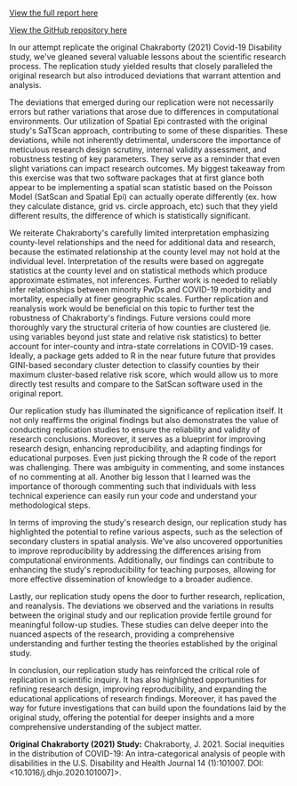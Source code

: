 [View the full report here](https://whprocter.github.io/RPr-Chakraborty-2021/)

[View the GitHub repository here](https://github.com/whprocter/RPr-Chakraborty-2021)

In our attempt replicate the original Chakraborty (2021) Covid-19 Disability study, we've gleaned several valuable lessons about the scientific research process. The replication study yielded results that closely paralleled the original research but also introduced deviations that warrant attention and analysis.

The deviations that emerged during our replication were not necessarily errors but rather variations that arose due to differences in computational environments. Our utilization of Spatial Epi contrasted with the original study's SaTScan approach, contributing to some of these disparities. These deviations, while not inherently detrimental, underscore the importance of meticulous research design scrutiny, internal validity assessment, and robustness testing of key parameters. They serve as a reminder that even slight variations can impact research outcomes. My biggest takeaway from this exercise was that two software packages that at first glance both appear to be implementing a spatial scan statistic based on the Poisson Model (SatScan and Spatial Epi) can actually operate differently (ex. how they calculate distance, grid vs. circle approach, etc) such that they yield different results, the difference of which is statistically significant.

We reiterate Chakraborty's carefully limited interpretation emphasizing county-level relationships and the need for additional data and research, because the estimated relationship at the county level may not hold at the individual level. Interpretation of the results were based on aggregate statistics at the county level and on statistical methods which produce approximate estimates, not inferences. Further work is needed to reliably infer relationships between minority PwDs and COVID-19 morbidity and mortality, especially at finer geographic scales.  Further replication and reanalysis work would be beneficial on this topic to further test the robustness of Chakraborty's findings.  Future versions could more thoroughly vary the structural criteria of how counties are clustered (ie. using variables beyond just state and relative risk statistics) to better account for inter-county and intra-state correlations in COVID-19 cases.  Ideally, a package gets added to R in the near future future that provides GINI-based secondary cluster detection to classify counties by their maximum cluster-based relative risk score, which would allow us to more directly test results and compare to the SatScan software used in the original report.

Our replication study has illuminated the significance of replication itself. It not only reaffirms the original findings but also demonstrates the value of conducting replication studies to ensure the reliability and validity of research conclusions. Moreover, it serves as a blueprint for improving research design, enhancing reproducibility, and adapting findings for educational purposes.  Even just picking through the R code of the report was challenging.  There was ambiguity in commenting, and some instances of no commenting at all.  Another big lesson that I learned was the importance of thorough commenting such that individuals with less technical experience can easily run your code and understand your methodological steps.

In terms of improving the study's research design, our replication study has highlighted the potential to refine various aspects, such as the selection of secondary clusters in spatial analysis. We've also uncovered opportunities to improve reproducibility by addressing the differences arising from computational environments. Additionally, our findings can contribute to enhancing the study's reproducibility for teaching purposes, allowing for more effective dissemination of knowledge to a broader audience.

Lastly, our replication study opens the door to further research, replication, and reanalysis. The deviations we observed and the variations in results between the original study and our replication provide fertile ground for meaningful follow-up studies. These studies can delve deeper into the nuanced aspects of the research, providing a comprehensive understanding and further testing the theories established by the original study.

In conclusion, our replication study has reinforced the critical role of replication in scientific inquiry. It has also highlighted opportunities for refining research design, improving reproducibility, and expanding the educational applications of research findings. Moreover, it has paved the way for future investigations that can build upon the foundations laid by the original study, offering the potential for deeper insights and a more comprehensive understanding of the subject matter.

**Original Chakraborty (2021) Study:**
Chakraborty, J. 2021. Social inequities in the distribution of COVID-19: An intra-categorical analysis of people with disabilities in the U.S. Disability and Health Journal 14 (1):101007. DOI: <10.1016/j.dhjo.2020.101007]>.
